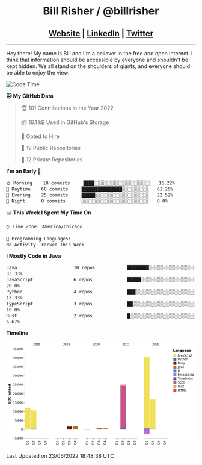 
<h1 align="center">
    Bill Risher / @billrisher <br />
</h1>
<h2 align="center">
    <a href="https://billrisher.com">Website</a> | <a href="https://linkedin.com/in/william-risher">LinkedIn</a> | <a href="https://twitter.com/billrisher_">Twitter</a> 
 </h2>

---

Hey there! My name is Bill and I'm a believer in the free and open internet. 
I think that information should be accessible by everyone and shouldn't be kept hidden. 
We all stand on the shoulders of giants, and everyone should be able to enjoy the view.

<!--START_SECTION:waka-->
![Code Time](http://img.shields.io/badge/Code%20Time-0%20secs-blue)

**🐱 My GitHub Data** 

> 🏆 101 Contributions in the Year 2022
 > 
> 📦 16.1 kB Used in GitHub's Storage 
 > 
> 💼 Opted to Hire
 > 
> 📜 19 Public Repositories 
 > 
> 🔑 12 Private Repositories  
 > 
**I'm an Early 🐤** 

```text
🌞 Morning    18 commits     ████░░░░░░░░░░░░░░░░░░░░░   16.22% 
🌆 Daytime    68 commits     ███████████████░░░░░░░░░░   61.26% 
🌃 Evening    25 commits     █████░░░░░░░░░░░░░░░░░░░░   22.52% 
🌙 Night      0 commits      ░░░░░░░░░░░░░░░░░░░░░░░░░   0.0%

```


📊 **This Week I Spent My Time On** 

```text
⌚︎ Time Zone: America/Chicago

💬 Programming Languages: 
No Activity Tracked This Week

```

**I Mostly Code in Java** 

```text
Java                     10 repos            ████████░░░░░░░░░░░░░░░░░   33.33% 
JavaScript               6 repos             █████░░░░░░░░░░░░░░░░░░░░   20.0% 
Python                   4 repos             ███░░░░░░░░░░░░░░░░░░░░░░   13.33% 
TypeScript               3 repos             ██░░░░░░░░░░░░░░░░░░░░░░░   10.0% 
Rust                     2 repos             █░░░░░░░░░░░░░░░░░░░░░░░░   6.67%

```


**Timeline**

![Chart not found](https://raw.githubusercontent.com/billrisher/billrisher/main/charts/bar_graph.png) 


 Last Updated on 23/06/2022 18:48:38 UTC
<!--END_SECTION:waka-->
